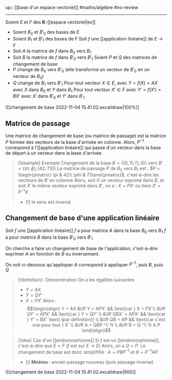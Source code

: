up:: [[base d'un espace vectoriel]] 
#maths/algèbre #no-review 

---

Soient $E$ et $F$ des $\mathbf{K}$-[[espace vectoriel|ev]]
 - Soient $B_0$ et $B'_{0}$ des bases de $E$
 - Soient $B_1$ et $B'_{1}$ des bases de $F$
Soit $f$ une [[application linéaire]] de $E \to F$
 - Soit $A$ la matrice de $f$ dans $B_0$ vers $B_1$
 - Soit $B$ la matrice de $f$ dans $B'_{0}$ vers $B'_{1}$
Soient $P$ et $Q$ des matrices de changement de base
 - $P$ change de $B_0$ vers $B'_{0}$ (elle transforme un vecteur de $B'_{0}$ en un vecteur de $B_0$)
 - $Q$ change de $B_{1}$ vers $B'_{1}$ 
Pour tout vecteur $X \in E$, avec $Y = f(X) = AX$ avec $X$ dans $B_0$ et $Y$ dans $B_1$
Pour tout vecteur $X' \in F$ avec $Y' = f(X') = BX'$ avec $X'$ dans $B'_{0}$ et $Y'$ dans $B'_{1}$

![[changement de base 2022-11-04 15.41.02.excalidraw|100%]]

## Matrice de passage
Une matrice de changement de base (ou matrice de passage) est la matrice $P$ formée des vecteurs de la base d'arrivée en colonne.
Alors, $P^{-1}$ correspond à l'[[application linéaire]] qui passe d'un vecteur dans la base de départ à un vecteur dans la base d'arrivée.

> [!example] Exemple 
> Changement de la base $B = \{ (0, 1); (1, 0) \}$ vers $B' = \{ (\pi; \phi); (42; 73) \}$
> La matrice de passage $P$ de $B_0$ vers $B_1$ est : 
> $P = \begin{pmatrix} \pi & 42\\ \phi & 73\end{pmatrix}$, c'est-à-dire les vecteurs de $B'$ en colonne
> Alors, soit $X$ un vecteur exprimé dans $B$, et soit $X'$ le même vecteur exprimé dans $B'$, on a :
> $X = PX'$ ou bien $X' = P^{-1}X$
>  - [!]  le sens est inversé

## Changement de base d'une application linéaire
Soit $f$ une [[application linéaire]] 
$f$ a pour matrice $A$ dans la base $B_0$ vers $B_1$
$f$ a pour matrice $B$ dans la base $B'_{0}$ vers $B'_{1}$

On cherche a faire un changement de base de l'application, c'est-à-dire exprimer $A$ en fonction de $B$ ou inversement.

On voit ci-dessous qu'appliquer $A$ correspond à appliquer $P ^{-1}$, puis $B$, puis $Q$

> [!definition]- Démonstration
> On a les égalités suivantes
>  - $Y = AX$ 
>  - $Y = QY'$
>  - $X = PX'$ 
> Alors :
> $$\begin{align}
> Y = AX &\iff Y = APX' && \text{car } X = PX'\\
> &\iff QY' = APX' && \text{car } Y = QY' \\
> &\iff QBX' = APX' && \text{car } Y' = BX' \text{ (par définition)} \\
> &\iff QB = AP && \text{car c'est vrai pour tout } X' \\
> &\iff A = QBP ^{-1} \\
> &\iff B = Q ^{-1} A P
> \end{align}$$

> [!idea] Cas d'un [[endomorphisme]]
> Si $f$ est un [[endomorphisme]], c'est-à-dire que $E = F$ ($f$ est sur $E \to E$)
> Alors, on a $Q = P$. Le changement de base est donc simplififié :
> $A = P B P ^{-1}$ et $B = P ^{-1} A P$
>  - [i]  **Mnémo :** ancien passage nouveau (puis passage inverse)

![[changement de base 2022-11-04 15.41.02.excalidraw|900]]

